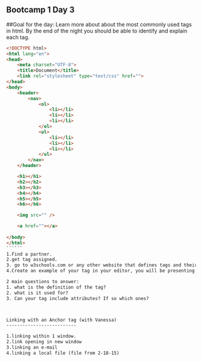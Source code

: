 Bootcamp 1 Day 3
----------------
##Goal for the day: Learn more about about the most commonly used tags in html. By the end of the night you should be able to identify and explain each tag. 


```````html
<!DOCTYPE html>
<html lang="en">
<head>
	<meta charset="UTF-8">
	<title>Document</title>
	<link rel="stylesheet" type="text/css" href="">
</head>
<body>
	<header>
		<nav>
			<ol>
				<li></li>
				<li></li>
				<li></li>
			</ol>
			<ul>
				<li></li>
				<li></li>
				<li></li>
			</ul>
		</nav>
	</header>

	<h1></h1>
	<h2></h2>
	<h3></h3>
	<h4></h4>
	<h5></h5>
	<h6></h6>

	<img src="" />

	<a href=""></a>
	
</body>
</html>
``````
1.Find a partner.
2.get tag assigned.
3. go to w3schools.com or any other website that defines tags and their uses. 
4.Create an example of your tag in your editor, you will be presenting in front of the class. 

2 main questions to answer:
1. what is the definition of the tag? 
2. what is it used for? 
3. Can your tag include attributes? If so which ones?



Linking with an Anchor tag (with Vanessa)
--------------------------

1.linking within 1 window.
2.link opening in new window
3.linking an e-mail 
4.linking a local file (file from 2-18-15)

